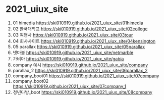 # 2021_uiux_site
1. 01 himedia https://ski010919.github.io/2021_uiux_site/01himedia
1. 02 한국대학교 https://ski010919.github.io/2021_uiux_site/02college
1. 03 여행사 https://ski010919.github.io/2021_uiux_site/03tour
1. 04 회사사이트 https://ski010919.github.io/2021_uiux_site/04kensington
1. 05 parallax https://ski010919.github.io/2021_uiux_site/05parallax
1. 넷마블 https://ski010919.github.io/2021_uiux_site/netmarble
1. 가비아 https://ski010919.github.io/2021_uiux_site/gabia
1. company 예시 https://ski010919.github.io/2021_uiux_site/company
1. parallax_2 https://ski010919.github.io/2021_uiux_site/06parallax_2
1. company_boot01 https://ski010919.github.io/2021_uiux_site/07company
1. company_boot02 https://ski010919.github.io/2021_uiux_site/07company_1
1. 청년다방_boot https://ski010919.github.io/2021_uiux_site/08company
